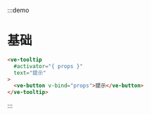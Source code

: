 :::demo

# 基础

```html
<ve-tooltip 
  #activator="{ props }" 
  text="提示"
>
  <ve-button v-bind="props">提示</ve-button>
</ve-tooltip>
```

:::